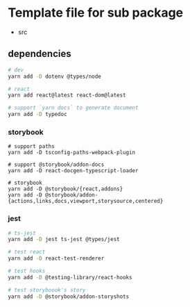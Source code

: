 # Template file for sub package

- src

## dependencies

```bash
# dev
yarn add -D dotenv @types/node

# react
yarn add react@latest react-dom@latest

# support `yarn docs` to generate document
yarn add -D typedoc
```

### storybook

```shell
# support paths
yarn add -D tsconfig-paths-webpack-plugin

# support @storybook/addon-docs
yarn add -D react-docgen-typescript-loader

# storybook
yarn add -D @storybook/{react,addons}
yarn add -D @storybook/addon-{actions,links,docs,viewport,storysource,centered}
```

### jest

```bash
# ts-jest
yarn add -D jest ts-jest @types/jest

# test react
yarn add -D react-test-renderer

# test hooks
yarn add -D @testing-library/react-hooks

# test storyboook's story
yarn add -D @storybook/addon-storyshots
```
